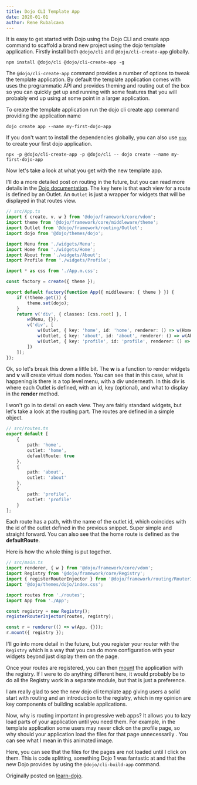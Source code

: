 ```yaml
---
title: Dojo CLI Template App
date: 2020-01-01
author: Rene Rubalcava
---
```


It is easy to get started with Dojo using the Dojo CLI and create app command to scaffold a brand new project using the dojo template application. Firstly install both `@dojo/cli` and `@dojo/cli-create-app` globally.

```shell
npm install @dojo/cli @dojo/cli-create-app -g
```

The `@dojo/cli-create-app` command provides a number of options to tweak the template application. By default the template application comes with uses the programmatic API and provides theming and routing out of the box so you can quickly get up and running with some features that you will probably end up using at some point in a larger application.

To create the template application run the dojo cli create app command providing the application name

```shell
dojo create app --name my-first-dojo-app
```

If you don't want to install the dependencies globally, you can also use [`npx`](https://www.npmjs.com/package/npx) to create your first dojo application.

```shell
npx -p @dojo/cli-create-app -p @dojo/cli -- dojo create --name my-first-dojo-app
```

Now let's take a look at what you get with the new template app.

<!-- add the animated gif -->

I'll do a more detailed post on routing in the future, but you can read more details in the [Dojo documentation](https://dojo.io/learn/routing/introduction). The key here is that each view for a route is defined by an Outlet. An `Outlet` is just a wrapper for widgets that will be displayed in that routes view.

```ts
// src/App.ts
import { create, v, w } from '@dojo/framework/core/vdom';
import theme from '@dojo/framework/core/middleware/theme';
import Outlet from '@dojo/framework/routing/Outlet';
import dojo from '@dojo/themes/dojo';

import Menu from './widgets/Menu';
import Home from './widgets/Home';
import About from './widgets/About';
import Profile from './widgets/Profile';

import * as css from './App.m.css';

const factory = create({ theme });

export default factory(function App({ middleware: { theme } }) {
	if (!theme.get()) {
		theme.set(dojo);
	}
	return v('div', { classes: [css.root] }, [
		w(Menu, {}),
		v('div', [
			w(Outlet, { key: 'home', id: 'home', renderer: () => w(Home, {}) }),
			w(Outlet, { key: 'about', id: 'about', renderer: () => w(About, {}) }),
			w(Outlet, { key: 'profile', id: 'profile', renderer: () => w(Profile, { username: 'Dojo User' }) })
		])
	]);
});
```

Ok, so let's break this down a little bit. The **w** is a function to render widgets and **v** will create virtual dom nodes. You can see that in this case, what is happening is there is a top level menu, with a div underneath. In this div is where each Outlet is defined, with an id, key (optional), and what to display in the **render** method.

I won't go in to detail on each view. They are fairly standard widgets, but let's take a look at the routing part. The routes are defined in a simple object.

```ts
// src/routes.ts
export default [
	{
		path: 'home',
		outlet: 'home',
		defaultRoute: true
	},
	{
		path: 'about',
		outlet: 'about'
	},
	{
		path: 'profile',
		outlet: 'profile'
	}
];
```

Each route has a path, with the name of the outlet id, which coincides with the id of the outlet defined in the previous snippet. Super simple and straight forward. You can also see that the home route is defined as the **defaultRoute**.

Here is how the whole thing is put together.

```ts
// src/main.ts
import renderer, { w } from '@dojo/framework/core/vdom';
import Registry from '@dojo/framework/core/Registry';
import { registerRouterInjector } from '@dojo/framework/routing/RouterInjector';
import '@dojo/themes/dojo/index.css';

import routes from './routes';
import App from './App';

const registry = new Registry();
registerRouterInjector(routes, registry);

const r = renderer(() => w(App, {}));
r.mount({ registry });
```

I'll go into more detail in the future, but you register your router with the `Registry` which is a way that you can do more configuration with your widgets beyond just display them on the page.

Once your routes are registered, you can then [mount](https://dojo.io/learn/creating-widgets/introduction#rendering-to-the-dom) the application with the registry. If I were to do anything different here, it would probably be to do all the Registry work in a separate module, but that is just a preference.

I am really glad to see the new dojo cli template app giving users a solid start with routing and an introduction to the registry, which in my opinion are key components of building scalable applications.

Now, why is routing important in progressive web apps? It allows you to lazy load parts of your application until you need them. For example, in the template application some users may never click on the profile page, so why should your application load the files for that page unnecessarily . You can see what I mean in this animated image.

<!-- add the animated gif -->

Here, you can see that the files for the pages are not loaded until I click on them. This is code splitting, something Dojo 1 was fantastic at and that the new Dojo provides by using the `@dojo/cli-build-app` command.

Originally posted on [learn-dojo](https://learn-dojo.com/dojo-cli-template-app/).
